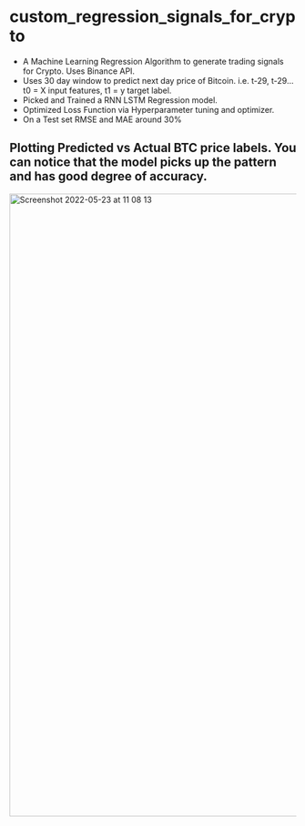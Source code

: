 # custom_regression_signals_for_crypto
- A Machine Learning Regression Algorithm to generate trading signals for Crypto. Uses Binance API.
- Uses 30 day window to predict next day price of Bitcoin. i.e. t-29, t-29... t0 = X input features, t1 = y target label.
- Picked and Trained a RNN LSTM Regression model.
- Optimized Loss Function via Hyperparameter tuning and optimizer.
- On a Test set RMSE and MAE around 30%

## Plotting Predicted vs Actual BTC price labels. You can notice that the model picks up the pattern and has good degree of accuracy.
<img width="1094" alt="Screenshot 2022-05-23 at 11 08 13" src="https://user-images.githubusercontent.com/42198709/169773492-daada348-3a25-4ff9-b137-175ed0c3595e.png">
